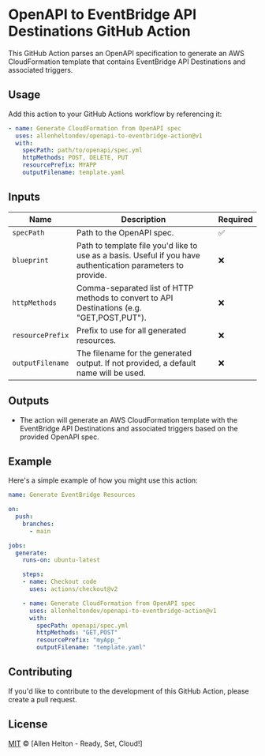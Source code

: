 # OpenAPI to EventBridge API Destinations GitHub Action

This GitHub Action parses an OpenAPI specification to generate an AWS CloudFormation template that contains EventBridge API Destinations and associated triggers.

## Usage

Add this action to your GitHub Actions workflow by referencing it:

```yaml
- name: Generate CloudFormation from OpenAPI spec
  uses: allenheltondev/openapi-to-eventbridge-action@v1
  with:
    specPath: path/to/openapi/spec.yml
    httpMethods: POST, DELETE, PUT
    resourcePrefix: MYAPP
    outputFilename: template.yaml
```

## Inputs

| Name            | Description                                                                                                      | Required |
|-----------------|------------------------------------------------------------------------------------------------------------------|----------|
| `specPath`      | Path to the OpenAPI spec.                                                                                        | ✅       |
| `blueprint`     | Path to template file you'd like to use as a basis. Useful if you have authentication parameters to provide.     | ❌       |
| `httpMethods`   | Comma-separated list of HTTP methods to convert to API Destinations (e.g. "GET,POST,PUT").                        | ❌       |
| `resourcePrefix`| Prefix to use for all generated resources.                                                                       | ❌       |
| `outputFilename`| The filename for the generated output. If not provided, a default name will be used.                              | ❌       |

## Outputs

- The action will generate an AWS CloudFormation template with the EventBridge API Destinations and associated triggers based on the provided OpenAPI spec.

## Example

Here's a simple example of how you might use this action:

```yaml
name: Generate EventBridge Resources

on:
  push:
    branches:
      - main

jobs:
  generate:
    runs-on: ubuntu-latest

    steps:
    - name: Checkout code
      uses: actions/checkout@v2

    - name: Generate CloudFormation from OpenAPI spec
      uses: allenheltondev/openapi-to-eventbridge-action@v1
      with:
        specPath: openapi/spec.yml
        httpMethods: "GET,POST"
        resourcePrefix: "myApp_"
        outputFilename: "template.yaml"
```

## Contributing

If you'd like to contribute to the development of this GitHub Action, please create a pull request.

## License

[MIT](LICENSE) © [Allen Helton - Ready, Set, Cloud!]